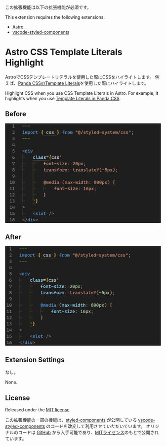 この拡張機能は以下の拡張機能が必須です。

This extension requires the following extensions.

- [Astro](https://marketplace.visualstudio.com/items?itemName=astro-build.astro-vscode)
- [vscode-styled-components](https://marketplace.visualstudio.com/items?itemName=styled-components.vscode-styled-components)

# Astro CSS Template Literals Highlight

AstroでCSSテンプレートリテラルを使用した際にCSSをハイライトします。
例えば、[Panda CSSのTemplate Literals](https://panda-css.com/docs/concepts/template-literals)を使用した際にハイライトします。

Highlight CSS when you use CSS Template Literals in Astro.
For example, it highlights when you use [Template Literals in Panda CSS](https://panda-css.com/docs/concepts/template-literals).

## Before

![Before hilighting](https://raw.githubusercontent.com/AkimeAki/Astro-CSS-Template-Literals-Highlight/refs/heads/main/images/doc/before.png)

## After

![After hilighting](https://raw.githubusercontent.com/AkimeAki/Astro-CSS-Template-Literals-Highlight/refs/heads/main/images/doc/after.png)

## Extension Settings

なし。

None.

## License

Released under the [MIT license](https://opensource.org/license/mit)

この拡張機能の一部の機能は、[styled-components](https://styled-components.com/) が公開している [vscode-styled-components](https://marketplace.visualstudio.com/items?itemName=styled-components.vscode-styled-components) のコードを改変して利用させていただいています。
オリジナルのコードは [GitHub](https://github.com/styled-components/vscode-styled-components) から入手可能であり、[MITライセンス](https://marketplace.visualstudio.com/items/styled-components.vscode-styled-components/license)のもとで公開されています。
